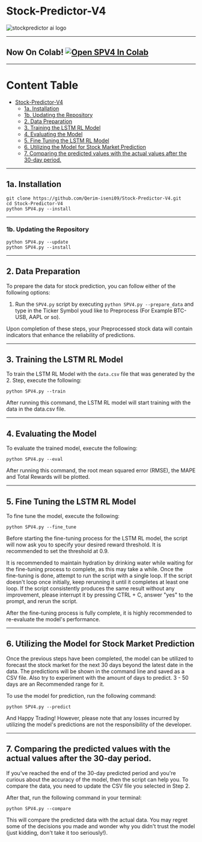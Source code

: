 # Stock-Predictor-V4

![stockpredictor ai logo](https://user-images.githubusercontent.com/53996451/224323224-3ec1cd20-747c-42ad-9fb1-ba6e0ecb358b.png)

---

## Now On Colab! [![Open SPV4 In Colab](https://colab.research.google.com/assets/colab-badge.svg)](https://colab.research.google.com/github/Qerim-iseni09/Stock-Predictor-V4/blob/main/SPV4.ipynb)

---
# Content Table

- [Stock-Predictor-V4](#stock-predictor-v4)
  - [1a. Installation](#1a-installation)
  - [1b. Updating the Repository](#1b-updating-the-repository)
  - [2. Data Preparation](#2-data-preparation)
  - [3. Training the LSTM RL Model](#3-training-the-lstm-rl-model)
  - [4. Evaluating the Model](#4-evaluating-the-model)
  - [5. Fine Tuning the LSTM RL Model](#5-fine-tuning-the-lstm-rl-model)
  - [6. Utilizing the Model for Stock Market Prediction](#6-utilizing-the-model-for-stock-market-prediction)
  - [7. Comparing the predicted values with the actual values after the 30-day period.](#7-comparing-the-predicted-values-with-the-actual-values-after-the-30-day-period)

---

## 1a. Installation
```
git clone https://github.com/Qerim-iseni09/Stock-Predictor-V4.git
cd Stock-Predictor-V4
python SPV4.py --install
```

---

### 1b. Updating the Repository
```
python SPV4.py --update
python SPV4.py --install
```

---

## 2. Data Preparation
To prepare the data for stock prediction, you can follow either of the following options:
1. Run the `SPV4.py` script by executing `python SPV4.py --prepare_data` and type in the Ticker Symbol youd like to Preprocess (For Example BTC-USB, AAPL or so).

Upon completion of these steps, your Preprocessed stock data will contain indicators that enhance the reliability of predictions.

---

## 3. Training the LSTM RL Model

To train the LSTM RL Model with the `data.csv` file that was generated by the 2. Step, execute the following:

```
python SPV4.py --train
```
After running this command, the LSTM RL model will start training with the data in the data.csv file.

---

## 4. Evaluating the Model
To evaluate the trained model, execute the following:

```
python SPV4.py --eval
```

After running this command, the root mean squared error (RMSE), the MAPE and Total Rewards will be plotted.

---

## 5. Fine Tuning the LSTM RL Model

To fine tune the model, execute the following:
```
python SPV4.py --fine_tune
```
Before starting the fine-tuning process for the LSTM RL model, the script will now ask you to specify your desired reward threshold. It is recommended to set the threshold at 0.9.

It is recommended to maintain hydration by drinking water while waiting for the fine-tuning process to complete, as this may take a while. Once the fine-tuning is done, attempt to run the script with a single loop. If the script doesn't loop once initially, keep rerunning it until it completes at least one loop. If the script consistently produces the same result without any improvement, please interrupt it by pressing CTRL + C, answer "yes" to the prompt, and rerun the script.

After the fine-tuning process is fully complete, it is highly recommended to re-evaluate the model's performance.

---

## 6. Utilizing the Model for Stock Market Prediction
Once the previous steps have been completed, the model can be utilized to forecast the stock market for the next 30 days beyond the latest date in the data. The predictions will be shown in the command line and saved as a CSV file. Also try to experiment with the amount of days to predict. 3 - 50 days are an Recommended range for it.

To use the model for prediction, run the following command:

```
python SPV4.py --predict
```

And Happy Trading!
However, please note that any losses incurred by utilizing the model's predictions are not the responsibility of the developer.

---

## 7. Comparing the predicted values with the actual values after the 30-day period.

If you've reached the end of the 30-day predicted period and you're curious about the accuracy of the model, then the script can help you. To compare the data, you need to update the CSV file you selected in Step 2.

After that, run the following command in your terminal:
```
python SPV4.py --compare
```

This will compare the predicted data with the actual data. You may regret some of the decisions you made and wonder why you didn't trust the model (just kidding, don't take it too seriously!).
